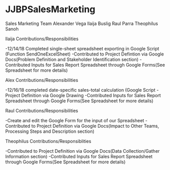 # JJBPSalesMarketing

Sales Marketing Team
Alexander Vega
Ilaija Buslig
Raul Parra
Theophilus Sanoh

Ilaija Contributions/Responsibilities

-12/14/18 Completed single-sheet spreadsheet exporting in Google Script (Function SendOneExcelSheet)
-Contributed to Project Defintion via Google Docs(Problem Definition and Stakeholder Identification section)
-Contributed Inputs for Sales Report Spreadsheet through Google Forms(See Spreadsheet for more details)

Alex Contributions/Responsibilities 

-12/16/18 completed date-specific sales-total calculation (Google Script
-Project Definition via Google Drawing
-Contributed Inputs for Sales Report Spreadsheet through Google Forms(See Spreadsheet for more details)


Raul Contributions/Responsibilities

-Create and edit the Google Form for the input of our Spreadsheet
-Contributed to Project Definition via Google Docs(Impact to Other Teams, Processing Steps and Description section)

Theophilus Contributions/Responsiblities

-Contributed to Project Definition via Google Docs(Data Collection/Gather Information section)
-Contributed Inputs for Sales Report Spreadsheet through Google Forms(See Spreadsheet for more details)

